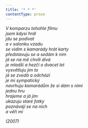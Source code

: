 ```yaml
---
title: '* * *'
contentType: prose
---
```


_V komparzu tohohle filmu  
jsem kdysi hrál  
jdu se podívat  
a v salonku vzadu  
se vidím s kamarády hrát karty  
představuju se a sedám k nim  
já se na mě chvíli dívá  
je mladší a hezčí o dvacet let  
vysvětluju jim to  
já se zvedá a odchází  
je mi sympatický  
navrhuju kamarádům že si dám s nimi  
jednu hru  
hrajeme a já jim  
ukazuju staré fotky  
poznávají se na nich  
a věří mi_

_(2007)_
